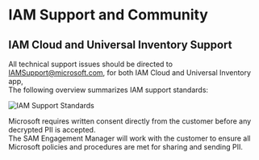 # IAM Support and Community

## IAM Cloud and Universal Inventory Support

All technical support issues should be directed to IAMSupport@microsoft.com, for both IAM Cloud and Universal Inventory app,  
The following overview summarizes IAM support standards:

![IAM Support Standards](media/IAM_support_standards.jpg)

Microsoft requires written consent directly from the customer before any decrypted PII is accepted.  
The SAM Engagement Manager will work with the customer to ensure all Microsoft policies and procedures are met for sharing and sending PII.